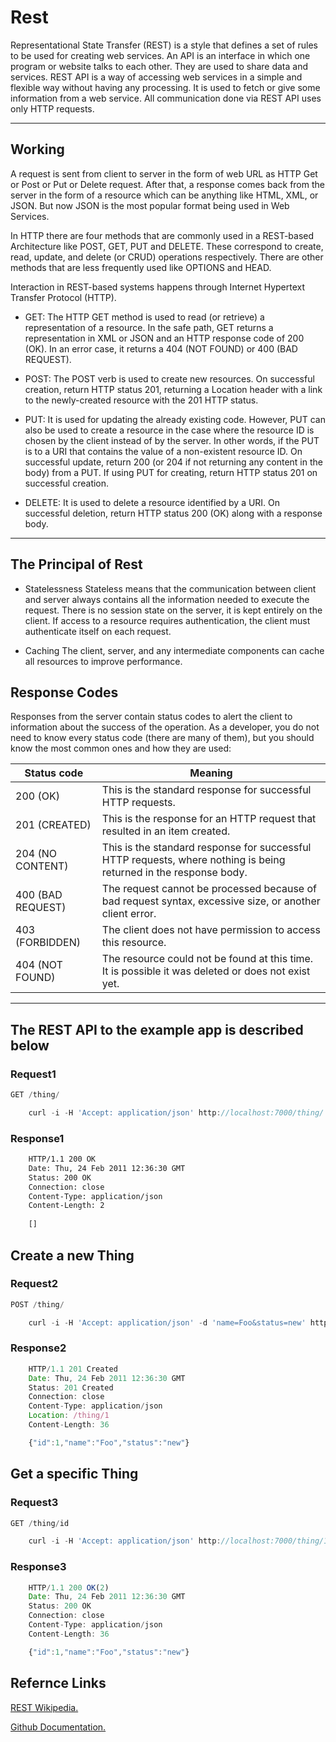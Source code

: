 
# Rest

Representational State Transfer (REST) is a style that defines a set of rules to be used for creating web services. An API is an interface in which one program or website talks to each other. They are used to share data and services. REST API is a way of accessing web services in a simple and flexible way without having any processing. It is used to fetch or give some information from a web service. All communication done via REST API uses only HTTP requests.

---

## Working

A request is sent from client to server in the form of web URL as HTTP Get or Post or Put or Delete request. After that, a response comes back from the server in the form of a resource which can be anything like HTML, XML, or JSON. But now JSON is the most popular format being used in Web Services.

In HTTP there are four methods that are commonly used in a REST-based Architecture like POST, GET, PUT and DELETE. These correspond to create, read, update, and delete (or CRUD) operations respectively. There are other methods that are less frequently used like OPTIONS and HEAD.

Interaction in REST-based systems happens through Internet Hypertext Transfer Protocol (HTTP).

* GET: The HTTP GET method is used to read (or retrieve) a representation of a resource. In the safe path, GET returns a representation in XML or JSON and an HTTP response code of 200 (OK). In an error case, it returns a 404 (NOT FOUND) or 400 (BAD REQUEST).

* POST: The POST verb is used to create new resources. On successful creation, return HTTP status 201, returning a Location header with a link to the newly-created resource with the 201 HTTP status.

* PUT: It is used for updating the already existing code. However, PUT can also be used to create a resource in the case where the resource ID is chosen by the client instead of by the server. In other words, if the PUT is to a URI that contains the value of a non-existent resource ID. On successful update, return 200 (or 204 if not returning any content in the body) from a PUT. If using PUT for creating, return HTTP status 201 on successful creation.

* DELETE: It is used to delete a resource identified by a URI. On successful deletion, return HTTP status 200 (OK) along with a response body.

---

## The Principal of Rest

* Statelessness
Stateless means that the communication between client and server always contains all the information needed to execute the request. There is no session state on the server, it is kept entirely on the client. If access to a resource requires authentication, the client must authenticate itself on each request.

* Caching
The client, server, and any intermediate components can cache all resources to improve performance.

## Response Codes

 Responses from the server contain status codes to alert the client to information about the success of the operation. As a developer, you do not need to know every status code (there are many of them), but you should know the most common ones and how they are used:

 | Status code | Meaning     |
 |-------------|-------------|
 | 200 (OK)    | This is the standard response for successful HTTP requests.|
 | 201 (CREATED)| This is the response for an HTTP request that resulted in an item created.|
 | 204 (NO CONTENT)|This is the standard response for successful HTTP requests, where nothing is being returned in the response body.|
 | 400 (BAD REQUEST) | The request cannot be processed because of bad request syntax, excessive size, or another client error.|
 | 403 (FORBIDDEN) | The client does not have permission to access this resource.|
 | 404 (NOT FOUND) | The resource could not be found at this time. It is possible it was deleted or does not exist yet.|
 ---

## The REST API to the example app is described below

### Request1

```javascript
GET /thing/

    curl -i -H 'Accept: application/json' http://localhost:7000/thing/
```

### Response1

```HTML
    HTTP/1.1 200 OK
    Date: Thu, 24 Feb 2011 12:36:30 GMT
    Status: 200 OK
    Connection: close
    Content-Type: application/json
    Content-Length: 2
    
    []
 ```

## Create a new Thing

### Request2

```javascript
POST /thing/

    curl -i -H 'Accept: application/json' -d 'name=Foo&status=new' http://localhost:7000/thing
 ```

### Response2

```javascript
    HTTP/1.1 201 Created
    Date: Thu, 24 Feb 2011 12:36:30 GMT
    Status: 201 Created
    Connection: close
    Content-Type: application/json
    Location: /thing/1
    Content-Length: 36

    {"id":1,"name":"Foo","status":"new"}
```

## Get a specific Thing

### Request3

```javascript
GET /thing/id

    curl -i -H 'Accept: application/json' http://localhost:7000/thing/1
```

### Response3

```javascript
    HTTP/1.1 200 OK(2)
    Date: Thu, 24 Feb 2011 12:36:30 GMT
    Status: 200 OK
    Connection: close
    Content-Type: application/json
    Content-Length: 36

    {"id":1,"name":"Foo","status":"new"}
```

## Refernce Links

[REST Wikipedia.](https://en.wikipedia.org/wiki/Representational_state_transfer)  

[Github Documentation.](https://docs.github.com/en/rest)
